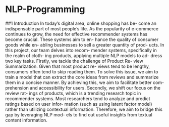 # NLP-Programming

##1 Introduction
In today’s digital area, online shopping has be- come an indispensable part of most people’s life. As the popularity of e-commerce continues to grow, the need for effective recommender systems has become crucial. These systems aim to en- hance the quality of consumer goods while en- abling businesses to sell a greater quantity of prod- ucts. In this project, our team delves into recom- mender systems, specifically in the realm of cloth- ing products, applying multiple NLP models to ad- dress two key tasks.
Firstly, we tackle the challenge of Product Re- view Summarization. Given that most product re- views tend to be lengthy, consumers often tend to skip reading them. To solve this issue, we aim to train a model that can extract the core ideas from reviews and summarize them in a concise manner. By achieving this, we aim to facilitate better com- prehension and accessibility for users.
Secondly, we shift our focus on the review rat- ings of products, which is a trending research topic in recommender systems. Most researchers tend to analyze and predict ratings based on user infor- mation (such as using latent factor model) rather than utilizing contextual information. Therefore, we aim to bridge this gap by leveraging NLP mod- els to find out useful insights from textual content information.
